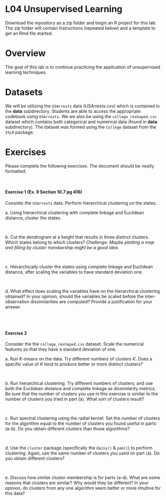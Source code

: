 # L04 Unsupervised Learning

Download the repository as a zip folder and begin an R project for this lab. The zip folder will contain instructions (repeated below) and a template to get an Rmd file started.

# Overview

The goal of this lab is to continue practicing the application of unsupervised learning techniques.

# Datasets 

We will be utilizing the `USArrests` data (*USArrests.csv*) which is contained in the **data** subdirectory. Students are able to access the appropriate codebook using `USArrests`. We we also be using the `college_reshaped.csv` dataset which contains both categorical and numerical data (found in **data** subdirectory). The dataset was formed using the `College` dataset from the `ISLR` package.

# Exercises

Please complete the following exercises. The document should be neatly formatted. 

<br>

#### Exercise 1 (Ex. 9 Section 10.7 pg 416)
Consider the `USArrests` data. Perform hierarchical clustering on the states.

a. Using hierarchical clustering with complete linkage and Euclidean distance, cluster the states.

<br>

b. Cut the dendrogram at a height that results in three distinct clusters. Which states belong to which clusters? *Challenge: Maybe plotting a map and filling by cluster membership might be a good idea.*

<br>

c. Hierarchically cluster the states using complete linkage and Euclidean distance, after scaling the variables to have standard deviation one.

<br>

d. What effect does scaling the variables have on the hierarchical clustering obtained? In your opinion, should the variables be scaled before the inter-observation dissimilarities are computed? Provide a justification for your answer.


<br><br>

#### Exercise 2
Consider the the `college_reshaped.csv` dataset. Scale the numerical features so that they have a standard deviation of one.

a. Run $K$-means on the data. 
Try different numbers of clusters $K$. 
Does a specific value of $K$ tend to produce better or more distinct clusters?

<br>

b. Run hierarchical clustering. Try different numbers of clusters, and use both the Euclidean distance and complete linkage as dissimilarity metrics. 
Be sure that the number of clusters you use in this exercise is similar to the number of clusters you tried in part (a).
What sort of clusters result? 

<br>

c. Run spectral clustering using the radial kernel. Set the number of clusters for the algorithm equal to the number of clusters you found useful in parts (a-b). Do you obtain different clusters than those algorithms?

<br>

d. Use the `cluster` package (specifically the `daisy()` & `pam()`) to perform clustering. Again, use the same number of clusters you used on part (a). Do you obtain different clusters?

<br>

e. Discuss how similar cluster membership is for parts (a-d). What are some reasons that clusters are similar? Why would they be different? In your opinion, do clusters from any one algorithm seem better or more intuitive for this data?